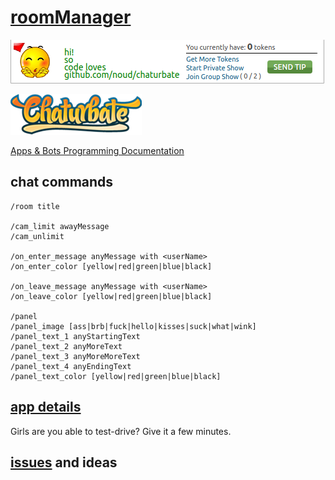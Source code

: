 # [roomManager](https://github.com/noud/chaturbate/blob/master/noud41/roomManager.js)

![roomManager Panel](./docs/Panel.png?raw=true "roomManager")

[![Chaturbate](./../logo.png?raw=true "Chaturbate")
](https://chaturbate.com/)

[Apps & Bots Programming Documentation](https://chaturbate.com/apps/docs)

## chat commands

```
/room title

/cam_limit awayMessage
/cam_unlimit

/on_enter_message anyMessage with <userName>
/on_enter_color [yellow|red|green|blue|black]

/on_leave_message anyMessage with <userName>
/on_leave_color [yellow|red|green|blue|black]

/panel
/panel_image [ass|brb|fuck|hello|kisses|suck|what|wink]
/panel_text_1 anyStartingText
/panel_text_2 anyMoreText
/panel_text_3 anyMoreMoreText
/panel_text_4 anyEndingText
/panel_text_color [yellow|red|green|blue|black]
```

## [app details](https://chaturbate.com/apps/app_details/roommanager/?version=&slot=0)

Girls are you able to test-drive? Give it a few minutes.

## [issues](https://github.com/noud/chaturbate/issues) and ideas